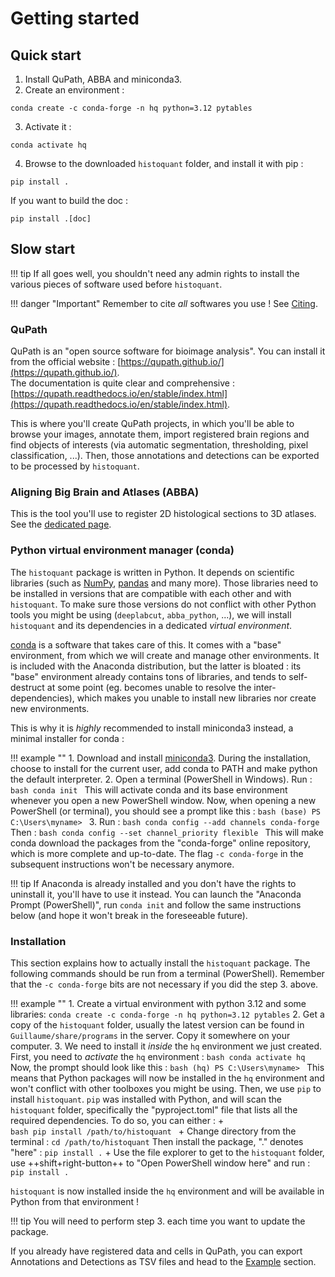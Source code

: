 # Getting started

## Quick start
1. Install QuPath, ABBA and miniconda3.
2. Create an environment :
```
conda create -c conda-forge -n hq python=3.12 pytables
```
3. Activate it :
```
conda activate hq
```
4. Browse to the downloaded `histoquant` folder, and install it with pip :
```
pip install .
```
If you want to build the doc :
```
pip install .[doc]
```

## Slow start
!!! tip
    If all goes well, you shouldn't need any admin rights to install the various pieces of software used before `histoquant`.

!!! danger "Important"
    Remember to cite *all* softwares you use ! See [Citing](main-citing.md).

### QuPath
QuPath is an "open source software for bioimage analysis". You can install it from the official website : [https://qupath.github.io/](https://qupath.github.io/).  
The documentation is quite clear and comprehensive : [https://qupath.readthedocs.io/en/stable/index.html](https://qupath.readthedocs.io/en/stable/index.html).

This is where you'll create QuPath projects, in which you'll be able to browse your images, annotate them, import registered brain regions and find objects of interests (via automatic segmentation, thresholding, pixel classification, ...). Then, those annotations and detections can be exported to be processed by `histoquant`.

### Aligning Big Brain and Atlases (ABBA)
This is the tool you'll use to register 2D histological sections to 3D atlases. See the [dedicated page](guide-install-abba.md).

### Python virtual environment manager (conda)
The `histoquant` package is written in Python. It depends on scientific libraries (such as [NumPy](https://numpy.org/), [pandas](https://pandas.pydata.org/) and many more). Those libraries need to be installed in versions that are compatible with each other and with `histoquant`. To make sure those versions do not conflict with other Python tools you might be using (`deeplabcut`, `abba_python`, ...), we will install `histoquant` and its dependencies in a dedicated *virtual environment*.

[conda](https://docs.conda.io/en/latest/) is a software that takes care of this. It comes with a "base" environment, from which we will create and manage other environments. It is included with the Anaconda distribution, but the latter is bloated : its "base" environment already contains tons of libraries, and tends to self-destruct at some point (eg. becomes unable to resolve the inter-dependencies), which makes you unable to install new libraries nor create new environments.

This is why it is *highly* recommended to install miniconda3 instead, a minimal installer for conda :

!!! example ""
    1. Download and install [miniconda3](https://docs.anaconda.com/miniconda/#latest-miniconda-installer-links). During the installation, choose to install for the current user, add conda to PATH and make python the default interpreter.
    2. Open a terminal (PowerShell in Windows). Run :
    ```bash
    conda init
    ```
    This will activate conda and its base environment whenever you open a new PowerShell window. Now, when opening a new PowerShell (or terminal), you should see a prompt like this :
    ```bash
    (base) PS C:\Users\myname>
    ```
    3. Run :
    ```bash
    conda config --add channels conda-forge
    ```
    Then :
    ```bash
    conda config --set channel_priority flexible
    ```
    This will make conda download the packages from the "conda-forge" online repository, which is more complete and up-to-date. The flag `-c conda-forge` in the subsequent instructions won't be necessary anymore.

!!! tip
    If Anaconda is already installed and you don't have the rights to uninstall it, you'll have to use it instead. You can launch the "Anaconda Prompt (PowerShell)", run `conda init` and follow the same instructions below (and hope it won't break in the foreseeable future).

### Installation
This section explains how to actually install the `histoquant` package.
The following commands should be run from a terminal (PowerShell). Remember that the `-c conda-forge` bits are not necessary if you did the step 3. above.

!!! example ""
    1. Create a virtual environment with python 3.12 and some libraries:
    ```
    conda create -c conda-forge -n hq python=3.12 pytables
    ```
    2. Get a copy of the `histoquant` folder, usually the latest version can be found in `Guillaume/share/programs` in the server. Copy it somewhere on your computer.
    3. We need to install it *inside* the `hq` environment we just created. First, you need to *activate* the `hq` environment :
    ```bash
    conda activate hq
    ```
    Now, the prompt should look like this :
    ```bash
    (hq) PS C:\Users\myname>
    ```
    This means that Python packages will now be installed in the `hq` environment and won't conflict with other toolboxes you might be using.
    Then, we use `pip` to install `histoquant`. `pip` was installed with Python, and will scan the `histoquant` folder, specifically the "pyproject.toml" file that lists all the required dependencies. To do so, you can either :
        +  
        ```bash
        pip install /path/to/histoquant
        ```
        + Change directory from the terminal :
        ```
        cd /path/to/histoquant
        ```
        Then install the package, "." denotes "here" :
        ```
        pip install .
        ```
        + Use the file explorer to get to the `histoquant` folder, use ++shift+right-button++ to "Open PowerShell window here" and run :
        ```
        pip install .
        ```

`histoquant` is now installed inside the `hq` environment and will be available in Python from that environment !

!!! tip
    You will need to perform step 3. each time you want to update the package.

If you already have registered data and cells in QuPath, you can export Annotations and Detections as TSV files and head to the [Example](main-using-notebooks.md) section.